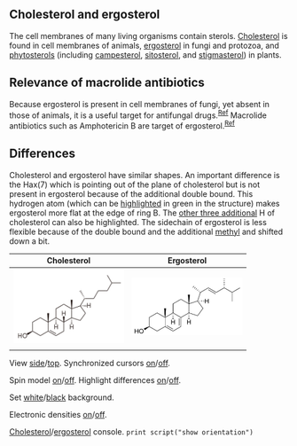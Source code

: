 ## Cholesterol and ergosterol

The cell membranes of many living organisms contain sterols. [Cholesterol](https://en.wikipedia.org/wiki/Cholesterol) is found in cell membranes of animals, [ergosterol](https://en.wikipedia.org/wiki/Ergosterol) in fungi and protozoa, and [phytosterols](https://en.wikipedia.org/wiki/Phytosterol) (including [campesterol](https://en.wikipedia.org/wiki/Campesterol), [sitosterol](https://en.wikipedia.org/wiki/Sitosterol), and [stigmasterol](https://en.wikipedia.org/wiki/Sitosterol)) in plants.

## Relevance of macrolide antibiotics

Because ergosterol is present in cell membranes of fungi, yet absent in those of animals, it is a useful target for antifungal drugs.<sup>[Ref](https://en.wikipedia.org/wiki/Ergosterol#Target_for_antifungal_drugs)</sup> Macrolide antibiotics such as Amphotericin B are target of ergosterol.<sup>[Ref](https://academic.oup.com/jac/article/49/suppl_1/7/2473430)</sup>

## Differences

Cholesterol and ergosterol have similar shapes. An important difference is the Hax(7) which is pointing out of the plane of cholesterol but is not present in ergosterol because of the additional double bound. This hydrogen atom (which can be <a href='javascript:Jmol.script(JmolAppletA,"select atomno = 41;color [0,255,0]")'>highlighted</a> in green in the structure) makes ergosterol more flat at the edge of ring B. The <a href='javascript:Jmol.script(JmolAppletA,"select atomno = 30, atomno = 48, atomno = 50;color [0,127,127]")'>other three additional</a> H of cholesterol can also be highlighted. The sidechain of ergosterol is less flexible because of the double bound and the additional <a href='javascript:Jmol.script(JmolAppletB,"select atomno = 65, atomno = 66, atomno = 67;color [127,127,0]")'>methyl</a> and shifted down a bit.

<script type="text/javascript" src="src/JSmol.min.js"></script>
<script type="text/javascript">
Cholest = {
    script: "set antialiasDisplay true;load data/cholesterol-3D.sdf;cartoon on;color cartoon structure;rotate z 118.48; rotate y 117.66; rotate z -47.64;",
    width:350,      
    height:200,      
    j2sPath: "src/j2s",   
    disableJ2SLoadMonitor: false,
    isableInitialConsole: true
}
Ergost = {
    script: "set antialiasDisplay true;load data/ergosterol-3D.sdf;cartoon on;color cartoon structure;rotate z -113.86; rotate y 135.11; rotate z -93.93;",
    width:350,    
    height:200,      
    j2sPath: "src/j2s",   
    disableJ2SLoadMonitor: false,
    isableInitialConsole: true
}

</script>

|Cholesterol|Ergosterol|
|----------|-----------|
|<center><img src="data/Cholesterol_2D.svg.png" alt="cholesterol" width="200" /></center> | <center><img src="data/Ergosterol_2D.svg.png" alt="ergosterol" width="200" /></center>|
|<script>Jmol.getApplet("JmolAppletA",Cholest);</script>|<script>Jmol.getApplet("JmolAppletB",Ergost);</script>|

<script>javascript:Jmol.script(JmolAppletA,"sync * on;sync * \"set syncMouse TRUE\"");</script>

View <a href='javascript:Jmol.script(JmolAppletA,"reset; rotate z 33.34; rotate y 125.99; rotate z -67.45;select atomno = 41;color [0,255,0]");javascript:Jmol.script(JmolAppletB,"reset; rotate z -179.67; rotate y 93.62; rotate z -93.8; ")'>side</a>/<a href='javascript:Jmol.script(JmolAppletA,"reset;rotate z 118.48; rotate y 117.66; rotate z -47.64;select atomno = 41;color [0,255,0]");javascript:Jmol.script(JmolAppletB,"reset; rotate z -113.86; rotate y 135.11; rotate z -93.93;")'>top</a>. Synchronized cursors 
<a href='javascript:Jmol.script(JmolAppletA,"sync * on;sync * \"set syncMouse TRUE\"")'>on</a>/<a href='javascript:Jmol.script(JmolAppletA,"sync * off")'>off</a>.

Spin model 
<a href='javascript:Jmol.script(JmolAppletA,"spin on");javascript:Jmol.script(JmolAppletB,"spin on")'>on</a>/<a href='javascript:Jmol.script(JmolAppletA,"spin off");javascript:Jmol.script(JmolAppletB,"spin off");javascript:Jmol.script(JmolAppletB,"select atomno = 65, atomno = 66, atomno = 67;color [127,127,0]")'>off</a>. 
Highlight differences <a href='javascript:Jmol.script(JmolAppletA,"select atomno = 41;color [0,255,0];;spacefill 100;select atomno = 30, atomno = 48, atomno = 50;color [0,127,127];spacefill 100");;javascript:Jmol.script(JmolAppletB,"select atomno = 65, atomno = 66, atomno = 67;color [127,127,0];spacefill 100")'>on</a>/<a href='javascript:Jmol.script(JmolAppletA,"select atomno = 41;color [255,255,255];;spacefill 60;select atomno = 30, atomno = 48, atomno = 50;color [255,255,255]";spacefill 60);javascript:Jmol.script(JmolAppletB,"select atomno = 65, atomno = 66, atomno = 67;color [255,255,255];;spacefill 60")'>off</a>.


Set
<a href='javascript:Jmol.script(JmolAppletA,"script APPLET * \"background white\"")'> white</a>/<a href='javascript:Jmol.script(JmolAppletA,"script APPLET * \"background black\"")'>black</a> background.

Electronic densities <a href='javascript:Jmol.script(JmolAppletA,"select all ;;if ({atomno < 10}.partialcharge == 0){calculate partialcharge};isosurface vdw map mep;");javascript:Jmol.script(JmolAppletB,"select all ;;if ({atomno < 10}.partialcharge == 0){calculate partialcharge};isosurface vdw map mep;");'>on</a>/<a href='javascript:Jmol.script(JmolAppletA,"select all;isosurface off;");javascript:Jmol.script(JmolAppletB,"select all;isosurface off");'>off</a>.

<a href='javascript:Jmol.script(JmolAppletA,"console")'>Cholesterol</a>/<a href='javascript:Jmol.script(JmolAppletB,"console")'>ergosterol</a> console.
<code>print script("show orientation")</code>
